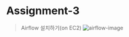 # Assignment-3
> Airflow 설치하기(on EC2)
![airflow-image](https://user-images.githubusercontent.com/16011260/143667764-d22ca455-3bb8-4dc4-9580-0fe678b150af.png)